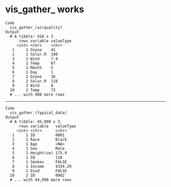 # vis_gather_ works

    Code
      vis_gather_(airquality)
    Output
      # A tibble: 918 x 3
          rows variable valueType
         <int> <chr>    <chr>    
       1     1 Ozone    41       
       2     1 Solar.R  190      
       3     1 Wind     7.4      
       4     1 Temp     67       
       5     1 Month    5        
       6     1 Day      1        
       7     2 Ozone    36       
       8     2 Solar.R  118      
       9     2 Wind     8        
      10     2 Temp     72       
      # ... with 908 more rows

---

    Code
      vis_gather_(typical_data)
    Output
      # A tibble: 45,000 x 3
          rows variable   valueType
         <int> <chr>      <chr>    
       1     1 ID         0001     
       2     1 Race       Black    
       3     1 Age        <NA>     
       4     1 Sex        Male     
       5     1 Height(cm) 175.9    
       6     1 IQ         110      
       7     1 Smokes     FALSE    
       8     1 Income     4334.29  
       9     1 Died       FALSE    
      10     2 ID         0002     
      # ... with 44,990 more rows

